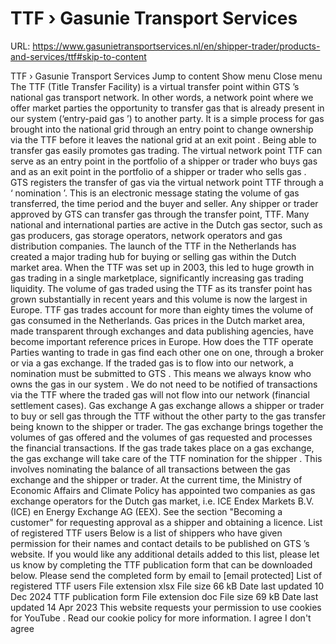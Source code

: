 # TTF › Gasunie Transport Services

URL: https://www.gasunietransportservices.nl/en/shipper-trader/products-and-services/ttf#skip-to-content

TTF › Gasunie Transport Services
Jump to content
Show menu
Close menu
The TTF (Title Transfer Facility) is a virtual transfer point within
GTS
’s national
gas
transport network. In other words, a network point where we offer market parties the opportunity to transfer
gas
that is already present in our
system
(‘entry-paid
gas
’) to another party. It is a simple process for
gas
brought into the
national grid
through an
entry point
to change ownership via the TTF before it leaves the
national grid
at an
exit point
.
Being able to transfer
gas
easily promotes
gas
trading. The virtual network point TTF can serve as an
entry point
in the
portfolio
of a
shipper
or trader who buys
gas
and as an
exit point
in the
portfolio
of a
shipper
or trader who sells
gas
.
GTS
registers the transfer of
gas
via the virtual network point TTF through a ‘
nomination
’. This is an electronic message stating the volume of
gas
transferred, the time period and the buyer and seller. Any
shipper
or trader approved by
GTS
can transfer
gas
through the transfer point, TTF.
Many national and international parties are active in the Dutch
gas
sector, such as
gas
producers,
gas
storage operators, network operators and
gas
distribution
companies. The launch of the TTF in the Netherlands has created a major trading hub for buying or selling
gas
within the Dutch market area.
When the TTF was set up in 2003, this led to huge growth in
gas
trading in a single marketplace, significantly increasing
gas
trading liquidity. The volume of
gas
traded using the TTF as its transfer point has grown substantially in recent years and this volume is now the largest in Europe. TTF
gas
trades account for more than eighty times the volume of
gas
consumed in the Netherlands.
Gas
prices in the Dutch market area, made transparent through exchanges and data publishing agencies, have become important reference prices in Europe.
How does the TTF operate
Parties wanting to trade in
gas
find each other one on one, through a broker or via a
gas
exchange. If the traded
gas
is to flow into our network, a
nomination
must be submitted to
GTS
. This means we always know who owns the
gas
in our
system
. We do not need to be notified of transactions via the TTF where the traded
gas
will not flow into our network (financial settlement cases).
Gas
exchange
A
gas
exchange allows a
shipper
or trader to buy or sell
gas
through the TTF without the other party to the
gas
transfer being known to the
shipper
or trader. The
gas
exchange brings together the volumes of
gas
offered and the volumes of
gas
requested and processes the financial transactions. If the
gas
trade takes place on a
gas
exchange, the
gas
exchange will take care of the TTF
nomination
for the
shipper
. This involves nominating the balance of all transactions between the
gas
exchange and the
shipper
or trader.
At the current time, the Ministry of Economic Affairs and Climate Policy has appointed two companies as
gas
exchange operators for the Dutch
gas
market, i.e. ICE Endex Markets B.V. (ICE) en Energy Exchange AG (EEX).
See the section
"Becoming a customer"
for requesting approval as a
shipper
and obtaining a licence.
List of registered TTF users
Below is a list of shippers who have given permission for their names and contact details to be published on
GTS
’s website.
If you would like any additional details added to this list, please let us know by completing the TTF publication form that can be downloaded below.
Please send the completed form by email to
[email protected]
List of registered TTF users
File extension
xlsx
File size
66 kB
Date last updated
10 Dec 2024
TTF publication form
File extension
doc
File size
69 kB
Date last updated
14 Apr 2023
This website requests your permission to use cookies for
YouTube
. Read our
cookie policy
for more information.
I agree
I don't agree